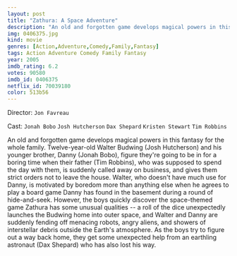 ```yaml
---
layout: post
title: "Zathura: A Space Adventure"
description: "An old and forgotten game develops magical powers in this fantasy for the whole family. Twelve-year-old Walter Budwing (Josh Hutcherson) and his younger brother, Danny (Jonah Bobo), figure they're going to be in for a boring time when their father (Tim Robbins), who was supposed to spend the day with them, is suddenly called away on business, and gives them strict orders not to leave the house. Walter, who doesn't have much use for Danny, i.."
img: 0406375.jpg
kind: movie
genres: [Action,Adventure,Comedy,Family,Fantasy]
tags: Action Adventure Comedy Family Fantasy 
year: 2005
imdb_rating: 6.2
votes: 90580
imdb_id: 0406375
netflix_id: 70039180
color: 513b56
---
```

Director: `Jon Favreau`  

Cast: `Jonah Bobo` `Josh Hutcherson` `Dax Shepard` `Kristen Stewart` `Tim Robbins` 

An old and forgotten game develops magical powers in this fantasy for the whole family. Twelve-year-old Walter Budwing (Josh Hutcherson) and his younger brother, Danny (Jonah Bobo), figure they're going to be in for a boring time when their father (Tim Robbins), who was supposed to spend the day with them, is suddenly called away on business, and gives them strict orders not to leave the house. Walter, who doesn't have much use for Danny, is motivated by boredom more than anything else when he agrees to play a board game Danny has found in the basement during a round of hide-and-seek. However, the boys quickly discover the space-themed game Zathura has some unusual qualities -- a roll of the dice unexpectedly launches the Budwing home into outer space, and Walter and Danny are suddenly fending off menacing robots, angry aliens, and showers of interstellar debris outside the Earth's atmosphere. As the boys try to figure out a way back home, they get some unexpected help from an earthling astronaut (Dax Shepard) who has also lost his way.